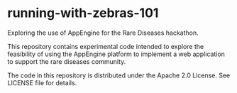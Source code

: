 # running-with-zebras-101
Exploring the use of AppEngine for the Rare Diseases hackathon.

This repository contains experimental code intended to explore the feasibility
of using the AppEngine platform to implement a web application to support the
rare diseases community.


The code in this repository is distributed under the Apache 2.0 License.
See LICENSE file for details.

